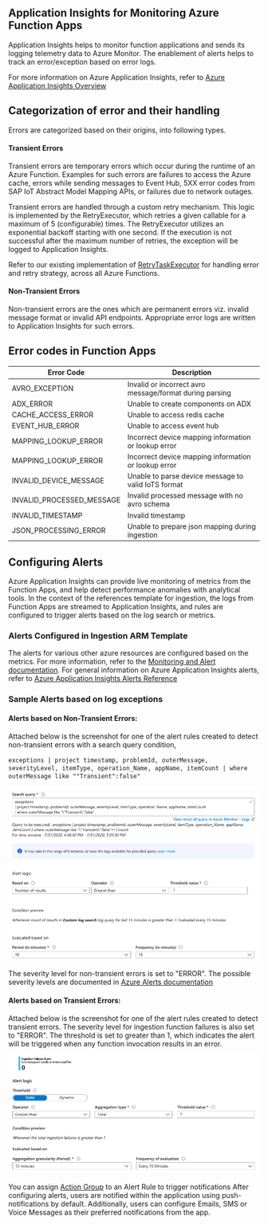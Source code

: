 ## Application Insights for Monitoring Azure Function Apps 

Application Insights helps to monitor function applications and sends its logging telemetry data to Azure Monitor. The enablement of alerts helps to track an error/exception based on error logs. 

For more information on Azure Application Insights, refer to [Azure Application Insights Overview](https://docs.microsoft.com/en-us/azure/azure-monitor/app/app-insights-overview)

## Categorization of error and their handling

Errors are categorized based on their origins, into following types.

#### Transient Errors

Transient errors are temporary errors which occur during the runtime of an Azure Function. Examples for such errors are failures to access the Azure cache, errors while sending messages to Event Hub, 5XX error codes from SAP IoT Abstract Model Mapping APIs, or failures due to network outages.

Transient errors are handled through a custom retry mechanism. This logic is implemented by the RetryExecutor, which retries a given callable for a maximum of 5 (configurable) times. The RetryExecutor utilizes an exponential backoff starting with one second. If the execution is not successful after the maximum number of retries, the exception will be logged to Application Insights.

Refer to our existing implementation of [RetryTaskExecutor](../integration-commons/src/main/java/com/sap/iot/azure/ref/integration/commons/retry/RetryTaskExecutor.java) for handling error and retry strategy, across all Azure Functions.

#### Non-Transient Errors

Non-transient errors are the ones which are permanent errors viz. invalid message format or invalid API endpoints. Appropriate error logs are written to Application Insights for such errors.

## Error codes in Function Apps


| Error Code       | Description    |
| ------------- |-------------|
| AVRO_EXCEPTION    | Invalid or incorrect avro message/format during parsing |
| ADX_ERROR | Unable to create components on ADX  |
| CACHE_ACCESS_ERROR | Unable to access redis cache |
| EVENT_HUB_ERROR | Unable to access event hub |
| MAPPING_LOOKUP_ERROR | Incorrect device mapping information or lookup error |
| MAPPING_LOOKUP_ERROR | Incorrect device mapping information or lookup error |
| INVALID_DEVICE_MESSAGE | Unable to parse device message to valid IoTS format |
| INVALID_PROCESSED_MESSAGE | Invalid processed message with no avro schema |
| INVALID_TIMESTAMP | Invalid timestamp |
| JSON_PROCESSING_ERROR | Unable to prepare json mapping during ingestion |

## Configuring Alerts

Azure Application Insights can provide live monitoring of metrics from the Function Apps, and help detect performance anomalies with analytical tools. In the context of the references template for ingestion, the logs from Function Apps are streamed to Application Insights, and rules are configured to trigger alerts based on the log search or metrics.

### Alerts Configured in Ingestion ARM Template

The alerts for various other azure resources are configured based on the metrics. For more information, refer to the [Monitoring and Alert documentation](https://github.wdf.sap.corp/iot/azure-iot-integration-ref/blob/master/doc/ARMMonitoringAndAlerts.md#alerts). For general information on Azure Application Insights alerts, refer to [Azure Application Insights Alerts Reference](https://docs.microsoft.com/en-us/azure/azure-monitor/app/alerts)

### Sample Alerts based on log exceptions

#### Alerts based on Non-Transient Errors:

Attached below is the screenshot for one of the alert rules created to detect non-transient errors with a search query condition,

    exceptions | project timestamp, problemId, outerMessage, severityLevel, itemType, operation_Name, appName, itemCount | where outerMessage like ""Transient":false"

![alerts-based-on-non-transient-errors](img/non-transient-errors-alert.png)

The severity level for non-transient errors is set to "ERROR". The possible severity levels are documented in [Azure Alerts documentation](https://docs.microsoft.com/en-us/azure/azure-monitor/platform/alerts-overview) 

#### Alerts based on Transient Errors:

Attached below is the screenshot for one of the alert rules created to detect transient errors. The severity level for ingestion function failures is also set to "ERROR". The threshold is set to greater than 1, which indicates the alert will be triggered when any function invocation results in an error.

![alerts-based-on-transient-errors](img/transient-errors-alert.png)

You can assign [Action Group](https://docs.microsoft.com/en-us/azure/azure-monitor/platform/action-groups) to an Alert Rule to trigger notifications After configuring alerts, users are notified within the application using push-notifications by default. Additionally, users can configure Emails, SMS or Voice Messages as their preferred notifications from the app.
